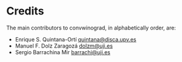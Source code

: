# Credits

The main contributors to convwinograd, in alphabetically order, are:

- Enrique S. Quintana-Ortí <quintana@disca.upv.es>
- Manuel F. Dolz Zaragozá <dolzm@uji.es>
- Sergio Barrachina Mir <barrachi@uji.es>

